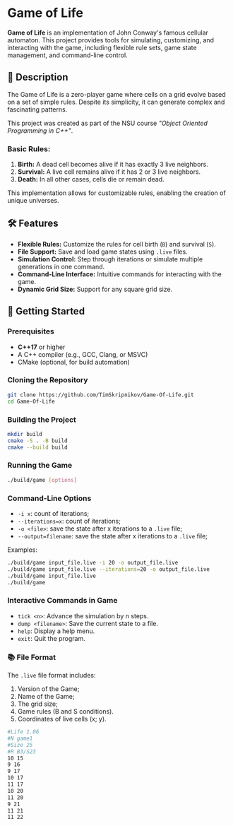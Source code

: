 # Game of Life

**Game of Life** is an implementation of John Conway's famous cellular automaton. This project provides tools for simulating, customizing, and interacting with the game, including flexible rule sets, game state management, and command-line control.

## 📖 Description

The Game of Life is a zero-player game where cells on a grid evolve based on a set of simple rules. Despite its simplicity, it can generate complex and fascinating patterns.

This project was created as part of the NSU course *"Object Oriented Programming in C++"*.

### Basic Rules:
1. **Birth:** A dead cell becomes alive if it has exactly 3 live neighbors.
2. **Survival:** A live cell remains alive if it has 2 or 3 live neighbors.
3. **Death:** In all other cases, cells die or remain dead.

This implementation allows for customizable rules, enabling the creation of unique universes.

## 🛠️ Features

- **Flexible Rules:** Customize the rules for cell birth (`B`) and survival (`S`).
- **File Support:** Save and load game states using `.live` files.
- **Simulation Control:** Step through iterations or simulate multiple generations in one command.
- **Command-Line Interface:** Intuitive commands for interacting with the game.
- **Dynamic Grid Size:** Support for any square grid size.

## 🚀 Getting Started

### Prerequisites

- **C++17** or higher
- A C++ compiler (e.g., GCC, Clang, or MSVC)
- CMake (optional, for build automation)

### Cloning the Repository

```bash
git clone https://github.com/TimSkripnikov/Game-Of-Life.git
cd Game-Of-Life
```

### Building the Project

```bash
mkdir build
cmake -S . -B build
cmake --build build
```

### Running the Game
```bash
./build/game [options]
```
### Command-Line Options

- `-i x`: count of iterations;
- `--iterations=x`: count of iterations;
- `-o <file>`: save the state after x iterations to a `.live` file;
- `--output=filename`: save the state after x iterations to a `.live` file;

Examples:
```bash
./build/game input_file.live -i 20 -o output_file.live
./build/game input_file.live --iterations=20 -o output_file.live
./build/game input_file.live
./build/game
```

### Interactive Commands in Game

- `tick <n>`: Advance the simulation by n steps.
- `dump <filename>`: Save the current state to a file.
- `help`: Display a help menu.
- `exit`: Quit the program.

### 📚 File Format

The `.live` file format includes:
1. Version of the Game;
2. Name of the Game;
3. The grid size;
4. Game rules (B and S conditions).
5. Coordinates of live cells (x; y).

```bash
#Life 1.06
#N game1
#Size 25
#R B3/S23
10 15
9 16
9 17
10 17
11 17
10 20
11 20
9 21
11 21
11 22
```
